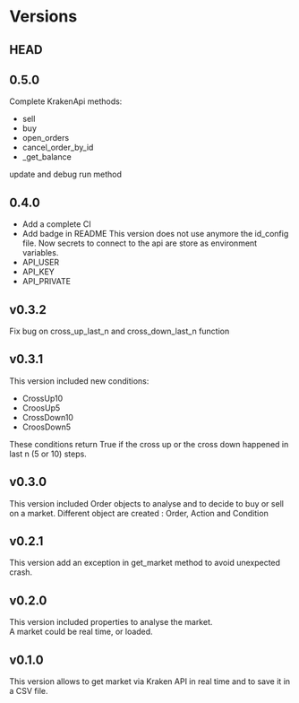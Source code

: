 # Versions
## HEAD

## 0.5.0
Complete KrakenApi methods:
- sell
- buy
- open_orders
- cancel_order_by_id
- _get_balance  

update and debug run method

## 0.4.0
- Add a complete CI
- Add badge in README
This version does not use anymore the id_config file. Now secrets to connect to the api are store
 as environment variables. 
- API_USER
- API_KEY
- API_PRIVATE

## v0.3.2
Fix bug on cross_up_last_n and cross_down_last_n function

## v0.3.1
This version included new conditions:
- CrossUp10
- CroosUp5  
- CrossDown10
- CroosDown5  

These conditions return True if the cross up or the cross down happened in last n (5 or 10) steps.  

## v0.3.0
This version included Order objects to analyse and to decide to buy or sell on a market.
Different object are created : Order, Action and Condition

## v0.2.1
This version add an exception in get_market method to avoid unexpected crash.

## v0.2.0
This version included properties to analyse the market.  
A market could be real time, or loaded.  

## v0.1.0
This version allows to get market via Kraken API in real time and to save it in a CSV file.